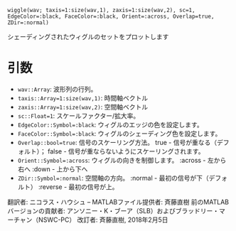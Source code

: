 ```
wiggle(wav; taxis=1:size(wav,1), zaxis=1:size(wav,2), sc=1, EdgeColor=:black, FaceColor=:black, Orient=:across, Overlap=true, ZDir=:normal)
```

シェーディングされたウィグルのセットをプロットします

# 引数

  * `wav::Array`: 波形列の行列。
  * `taxis::Array=1:size(wav,1)`: 時間軸ベクトル
  * `zaxis::Array=1:size(wav,2)`: 空間軸ベクトル
  * `sc::Float=1`: スケールファクター/拡大率。
  * `EdgeColor::Symbol=:black`: ウィグルのエッジの色を設定します。
  * `FaceColor::Symbol=:black`: ウィグルのシェーディング色を設定します。
  * `Overlap::bool=true`: 信号のスケーリング方法。       true  - 信号が重なる（デフォルト）；       false - 信号が重ならないようにスケーリングされます。
  * `Orient::Symbol=:across`: ウィグルの向きを制御します。       :across - 左から右へ       :down   - 上から下へ
  * `ZDir::Symbol=:normal`: 空間軸の方向。       :normal  - 最初の信号が下（デフォルト）       :reverse - 最初の信号が上。

翻訳者: ニコラス・ハウシュ – MATLABファイル提供者: 斉藤直樹 前のMATLABバージョンの貢献者:  アンソニー・K・ブーア（SLB）およびブラッドリー・マーチャン（NSWC-PC） 改訂者: 斉藤直樹, 2018年2月5日
